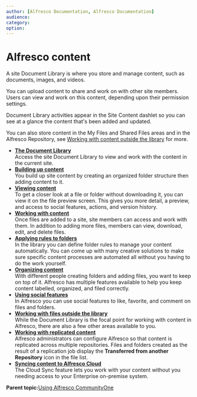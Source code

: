 ```yaml
---
author: [Alfresco Documentation, Alfresco Documentation]
audience: 
category: 
option: 
---
```


# Alfresco content

A site Document Library is where you store and manage content, such as documents, images, and videos.

You can upload content to share and work on with other site members. Users can view and work on this content, depending upon their permission settings.

Document Library activities appear in the Site Content dashlet so you can see at a glance the content that's been added and updated.

You can also store content in the My Files and Shared Files areas and in the Alfresco Repository, see [Working with content outside the library](library-external.md) for more.

-   **[The Document Library](../tasks/library-access.md)**  
Access the site Document Library to view and work with the content in the current site.
-   **[Building up content](../concepts/library-build.md)**  
You build up site content by creating an organized folder structure then adding content to it.
-   **[Viewing content](../concepts/library-folder-intro.md)**  
To get a closer look at a file or folder without downloading it, you can view it on the file preview screen. This gives you more detail, a preview, and access to social features, actions, and version history.
-   **[Working with content](../concepts/library-items-individual.md)**  
Once files are added to a site, site members can access and work with them. In addition to adding more files, members can view, download, edit, and delete files.
-   **[Applying rules to folders](../concepts/library-folder-rules.md)**  
In the library you can define folder rules to manage your content automatically. You can come up with many creative solutions to make sure specific content processes are automated all without you having to do the work yourself.
-   **[Organizing content](../concepts/library-organize.md)**  
With different people creating folders and adding files, you want to keep on top of it. Alfresco has multiple features available to help you keep content labelled, organized, and filed correctly.
-   **[Using social features](../concepts/library-share-opinion.md)**  
In Alfresco you can use social features to like, favorite, and comment on files and folders.
-   **[Working with files outside the library](../concepts/library-external.md)**  
While the Document Library is the focal point for working with content in Alfresco, there are also a few other areas available to you.
-   **[Working with replicated content](../concepts/replicated-content.md)**  
Alfresco administrators can configure Alfresco so that content is replicated across multiple repositories. Files and folders created as the result of a replication job display the **Transferred from another Repository** icon in the file list.
-   **[Syncing content to Alfresco Cloud](../concepts/cloud-sync-overview.md)**  
The Cloud Sync feature lets you work with your content without you needing access to your Enterprise on-premise system.

**Parent topic:**[Using Alfresco CommunityOne](../topics/sh-uh-welcome.md)

